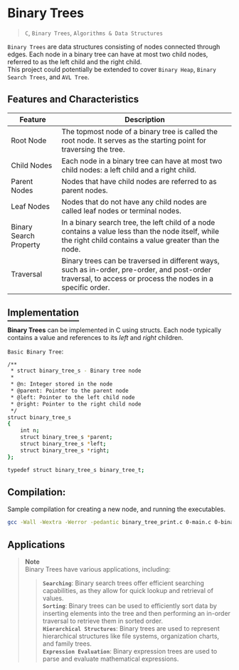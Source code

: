 # Binary Trees
> `C`, `Binary Trees`, `Algorithms & Data Structures`  

`Binary Trees` are data structures consisting of nodes connected through edges. Each node in a binary tree can have at most two child nodes, referred to as the left child and the right child.  
This project could potentially be extended to cover `Binary Heap`, `Binary Search Trees`, and `AVL Tree`.

## Features and Characteristics

| Feature                | Description                                                                                                      |
|------------------------|------------------------------------------------------------------------------------------------------------------|
| Root Node              | The topmost node of a binary tree is called the root node. It serves as the starting point for traversing the tree. |
| Child Nodes            | Each node in a binary tree can have at most two child nodes: a left child and a right child.                      |
| Parent Nodes           | Nodes that have child nodes are referred to as parent nodes.                                                       |
| Leaf Nodes             | Nodes that do not have any child nodes are called leaf nodes or terminal nodes.                                    |
| Binary Search Property | In a binary search tree, the left child of a node contains a value less than the node itself, while the right child contains a value greater than the node. |
| Traversal              | Binary trees can be traversed in different ways, such as in-order, pre-order, and post-order traversal, to access or process the nodes in a specific order. |


## <span style="border-bottom: 2px solid; padding-bottom: 5px;">Implementation</span>  
**Binary Trees** can be implemented in C using structs. Each node typically contains a value and references to its *left* and *right* children.

`Basic Binary Tree`:
```bash
/**
 * struct binary_tree_s - Binary tree node
 *
 * @n: Integer stored in the node
 * @parent: Pointer to the parent node
 * @left: Pointer to the left child node
 * @right: Pointer to the right child node
 */
struct binary_tree_s
{
    int n;
    struct binary_tree_s *parent;
    struct binary_tree_s *left;
    struct binary_tree_s *right;
};

typedef struct binary_tree_s binary_tree_t;
```

## Compilation:
Sample compilation for creating a new node, and running the executables. 
```bash
gcc -Wall -Wextra -Werror -pedantic binary_tree_print.c 0-main.c 0-binary_tree_node.c -o 0-node && ./0-node
```

## Applications  
> **Note**  
> Binary Trees have various applications, including:  
>> **`Searching`**: Binary search trees offer efficient searching capabilities, as they allow for quick lookup and retrieval of values.  
>> **`Sorting`**: Binary trees can be used to efficiently sort data by inserting elements into the tree and then performing an in-order traversal to retrieve them in sorted order.  
>> **`Hierarchical Structures`**: Binary trees are used to represent hierarchical structures like file systems, organization charts, and family trees.  
>> **`Expression Evaluation`**: Binary expression trees are used to parse and evaluate mathematical expressions.
